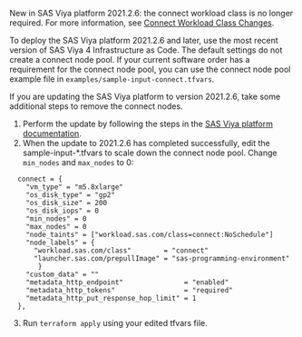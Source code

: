 New in SAS Viya platform 2021.2.6: the connect workload class is no longer required. For more information, see [Connect Workload Class Changes](https://documentation.sas.com/?cdcId=itopscdc&cdcVersion=v_026&docsetId=itopswn&docsetTarget=n0jh2fbifqgoksn1uou9p2zgbzdy.htm#p15778dvqwzjtgn1e95nq9v0y1wv).

To deploy the SAS Viya platform 2021.2.6 and later, use the most recent version of SAS Viya 4 Infrastructure as Code. The default settings do not create a connect node pool. If your current software order has a requirement for the connect node pool, you can use the connect node pool example file in `examples/sample-input-connect.tfvars`.

If you are updating the SAS Viya platform to version 2021.2.6, take some additional steps to remove the connect nodes.

1.	Perform the update by following the steps in the [SAS Viya platform documentation](https://documentation.sas.com/?cdcId=itopscdc&cdcVersion=v_043&docsetId=k8sag&docsetTarget=p043aa4ghwwom6n1beyfifdgkve7.htm).
2.	When the update to 2021.2.6 has completed successfully, edit the sample-input-*.tfvars to scale down the connect node pool. Change `min_nodes` and `max_nodes` to 0:
```
  connect = {
    "vm_type" = "m5.8xlarge"
    "os_disk_type" = "gp2"
    "os_disk_size" = 200
    "os_disk_iops" = 0
    "min_nodes" = 0
    "max_nodes" = 0
    "node_taints" = ["workload.sas.com/class=connect:NoSchedule"]
    "node_labels" = {
      "workload.sas.com/class"        = "connect"
      "launcher.sas.com/prepullImage" = "sas-programming-environment"
       }
    "custom_data" = ""
    "metadata_http_endpoint"               = "enabled"
    "metadata_http_tokens"                 = "required"
    "metadata_http_put_response_hop_limit" = 1
  },
```
3. Run `terraform apply` using your edited tfvars file.

